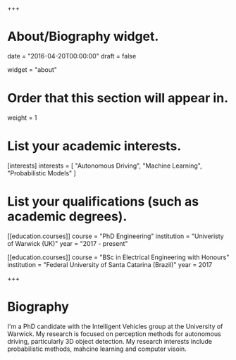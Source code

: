 +++
# About/Biography widget.

date = "2016-04-20T00:00:00"
draft = false

widget = "about"

# Order that this section will appear in.
weight = 1

# List your academic interests.
[interests]
  interests = [
    "Autonomous Driving",
    "Machine Learning",
    "Probabilistic Models"
  ]

# List your qualifications (such as academic degrees).

 [[education.courses]]
  course = "PhD Engineering"
  institution = "Univeristy of Warwick (UK)"
  year = "2017 - present"

[[education.courses]]
  course = "BSc in Electrical Engineering with Honours"
  institution = "Federal University of Santa Catarina (Brazil)"
  year = 2017

+++

# Biography

I'm a PhD candidate with the Intelligent Vehicles group at the University of Warwick. My research is focused on perception methods for autonomous driving, particularly 3D object detection. My research interests include probabilistic methods, mahcine learning and computer visoin. 
